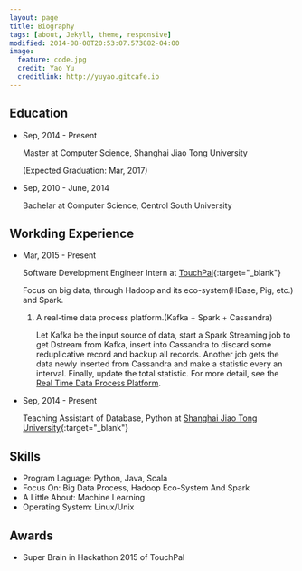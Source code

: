```yaml
---
layout: page
title: Biography 
tags: [about, Jekyll, theme, responsive]
modified: 2014-08-08T20:53:07.573882-04:00
image:
  feature: code.jpg
  credit: Yao Yu 
  creditlink: http://yuyao.gitcafe.io
---
```


## Education

*   Sep, 2014 - Present 
    
    Master at Computer Science, Shanghai Jiao Tong University

    (Expected Graduation: Mar, 2017)

*   Sep, 2010 - June, 2014 
    
    Bachelar at Computer Science, Centrol South University

## Workding Experience

*   Mar, 2015 - Present
    
    Software Development Engineer Intern at [TouchPal](http://touchpal.com){:target="_blank"}
    
    Focus on big data, through Hadoop and its eco-system(HBase, Pig, etc.) and Spark. 

    1.  A real-time data process platform.(Kafka + Spark + Cassandra)
    
        Let Kafka be the input source of data, start a Spark Streaming job to get Dstream from Kafka, insert into Cassandra to discard some reduplicative record and backup all records. Another job gets the data newly inserted from Cassandra and make a statistic every an interval. Finally, update the total statistic. For more detail, see the [Real Time Data Process Platform](/real-time-data-process-platform).

*   Sep, 2014 - Present

    Teaching Assistant of Database, Python at [Shanghai Jiao Tong University](http://www.sjtu.edu.cn){:target="_blank"}

## Skills

*   Program Laguage: Python, Java, Scala
*   Focus On: Big Data Process, Hadoop Eco-System And Spark
*   A Little About: Machine Learning
*   Operating System: Linux/Unix

## Awards

*   Super Brain in Hackathon 2015 of TouchPal 
